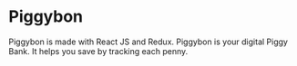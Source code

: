 # Piggybon
Piggybon is made with React JS and Redux.
Piggybon is your digital Piggy Bank. It helps you save by tracking each penny.
